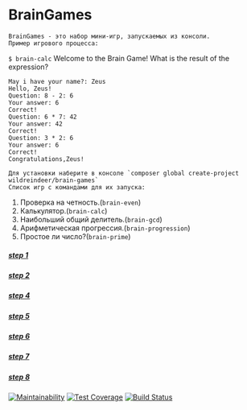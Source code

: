 # BrainGames
    BrainGames - это набор мини-игр, запускаемых из консоли.
    Пример игрового процесса:
`$ brain-calc`
    Welcome to the Brain Game!
    What is the result of the expression?

    May i have your name?: Zeus
    Hello, Zeus!
    Question: 8 - 2: 6
    Your answer: 6
    Correct!
    Question: 6 * 7: 42
    Your answer: 42
    Correct!
    Question: 3 * 2: 6
    Your answer: 6
    Correct!
    Congratulations,Zeus!

    Для установки наберите в консоле `composer global create-project wildreindeer/brain-games`
    Список игр c командами для их запуска:
1. Проверка на четность.(`brain-even`)
2. Калькулятор.(`brain-calc`)
3. Наибольший общий делитель.(`brain-gcd`)
4. Арифметическая прогрессия.(`brain-progression`)
5. Простое ли число?(`brain-prime`)
##### [step 1](https://asciinema.org/a/C3bFpU4otjyMbvWx6QptgLiz9)
##### [step 2](https://asciinema.org/a/Y6vYAKqoijw89OccJuHJ7iyIQ)
##### [step 4](https://asciinema.org/a/4zLDw1RtYPoFXNaAR82D20I3a)
##### [step 5](https://asciinema.org/a/rhiqtmXjQNPYaz2JJyuGZpYEo)
##### [step 6](https://asciinema.org/a/lbsl10Tx0yRN9FMz2eKZkk4g2)
##### [step 7](https://asciinema.org/a/3t2ynxwaa4Ggukh55Bw7N7Q55)
##### [step 8](https://asciinema.org/a/a9MsCCbsYvtiaEoeUfTdlBOnK)
[![Maintainability](https://api.codeclimate.com/v1/badges/e14fe8f06e24b95c46c2/maintainability)](https://codeclimate.com/github/WildReindeer/project-lvl1-s470/maintainability)
[![Test Coverage](https://api.codeclimate.com/v1/badges/e14fe8f06e24b95c46c2/test_coverage)](https://codeclimate.com/github/WildReindeer/project-lvl1-s470/test_coverage)
[![Build Status](https://travis-ci.org/WildReindeer/project-lvl1-s470.svg?branch=master)](https://travis-ci.org/WildReindeer/project-lvl1-s470)